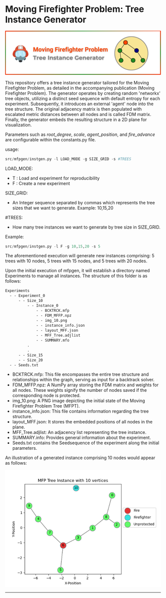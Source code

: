 # Moving Firefighter Problem: Tree Instance Generator

![](images/MFPT.png)

This repository offers a tree instance generator tailored for the Moving Firefighter Problem, as detailed in the accompanying publication (Moving Firefighter Problem).
The generator operates by creating random 'networkx' tree objects, utilizing a distinct seed sequence with default entropy for each experiment. Subsequently, it introduces
an external 'agent' node into the tree structure. The original adjacency matrix is then populated with escalated metric distances between all nodes and is called FDM matrix.
Finally, the generator embeds the resulting structure in a 2D plane for visualization.

Parameters such as *root_degree*, *scale*, *agent_position*, and *fire_advance* are configurable within the constants.py file.

usage:

```python
src/mfpgen/instgen.py -l LOAD_MODE -g SIZE_GRID -s #TREES
```

LOAD_MODE:
- T : Load and experiment for reproducibility
- F : Create a new experiment

SIZE_GRID:
  - An Integer sequence separated by commas which represents the tree sizes that we want to generate. Example: 10,15,20

#TREES:
  - How many tree instances we want to generate by tree size in SIZE_GRID.

Example:

```python
src/mfpgen/instgen.py -l F -g 10,15,20 -s 5
```
The aforementioned execution will generate new instances comprising: 5 trees with 10 nodes, 5 trees with 15 nodes, and 5 trees with 20 nodes.

Upon the initial execution of mfpgen, it will establish a directory named Experiments to manage all instances. The structure of this folder is as follows:

```
Experiments
  - - Experiment_0
      - - Size_10
          - - Instance_0
              - - BCKTRCK.mfp
              - - FDM_MFFP.npz
              - - img_10.png
              - - instance_info.json
              - - layout_MFF.json
              - - MFF_Tree.adjlist
              - - SUMMARY.mfo
          .
          .
      - - Size_15
      - - Size_20
  - - Seeds.txt
```

- BCKTRCK.mfp: This file encompasses the entire tree structure and relationships within the graph, serving as input for a backtrack solver.
- FDM_MFFP.npz: A NumPy array storing the FDM matrix and weights for all nodes. These weights signify the number of nodes saved if the corresponding node is protected.
- img_10.png: A PNG image depicting the initial state of the Moving Firefighter Problem Tree (MFPT).
- instance_info.json: This file contains information regarding the tree structure.
- layout_MFF.json: It stores the embedded positions of all nodes in the plane.
- MFF_Tree.adjlist: An adjacency list representing the tree instance.
- SUMMARY.info: Provides general information about the experiment.
- Seeds.txt contains the Seedsequence of the experiment along the initial parameters.

An illustration of a generated instance comprising 10 nodes would appear as follows:

![](images/img_10.png)

---

